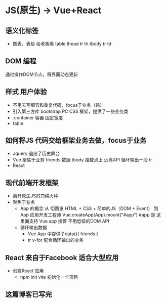 # JS(原生) -> Vue+React

## 语义化标签

- 图表，表给 给老板看
table
  thead
    tr
      th
  tbody
    tr
      td

## DOM 编程

  通过操作DOM节点，将界面动态更新

## 样式 用户体验

- 不用去写细节和重复代码，focus于业务（熟）
- 引入第三方库 bootstrap PC CSS 框架，提供了一些业务类
- .container 容器 固定宽度
- table

## 如何将JS 代码交给框架业务去做，focus于**业务**

- Jquery 退出了历史舞台
- Vue
  聚焦于业务
  friends 数据
  tbody 挂载点上
  远离API 循环输出一段 tr
- React

## 现代前端开发框架

- 离开原生JS的刀耕火种
- 聚焦于业务
  - App 的概念
  从 切图崽 HTML + CSS + 简单的JS（DOM + Event）
  到 App 应用开发工程师
  Vue.createApp(App).mount("#app")
  #app 是 这里面支持 Vue app 接管
  不用低级的DOM API
  - 循环输出数据
    - Vue App 中提供了data(){
        friends
    }
    - tr v-for 配合循环输出的业务

## React 来自于Facebook 适合大型应用

- 创建React 应用
  - npm init vite 初始化一个项目
  

## 这篇博客已写完